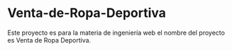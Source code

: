 # Venta-de-Ropa-Deportiva
Este proyecto es para la materia de ingeniería web el nombre del proyecto es Venta de Ropa Deportiva.

